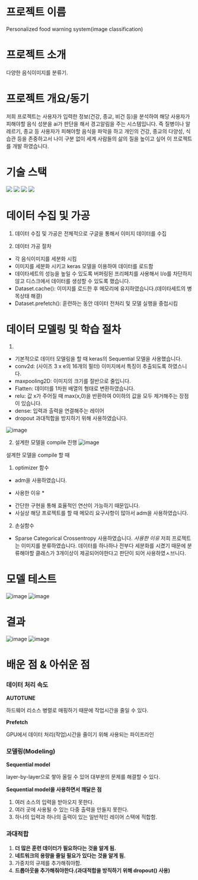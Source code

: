 # 프로젝트 이름
Personalized food warning system(image classification)

# 프로젝트 소개
다양한 음식이미지를 분류기.

# 프로젝트 개요/동기
저희 프로젝트는 사용자가 입력한 정보(건강, 종교, 비건 등)을 분석하여 해당 사용자가 피해야할 음식 성분을 ai가 판단을 해서 경고알림을 주는 시스템입니다. 즉 질병이나 알레르기, 종교 등 사용자가 피해야할 음식을 파악을 하고 개인의 건강, 종교의 다양성, 식습관 등을 존중하고서 나이 구분 없이 세계 사람들의 삶의 질을 높이고 싶어 이 프로젝트를 개발 하였습니다. 

# 기술 스택
<p>
  <img src="https://img.shields.io/badge/python-3776AB?style=flat-square&logo=Python&logoColor=white"/>
   <img src="https://img.shields.io/badge/TensorFlow-FF6F00?style=flat-square&logo=TensorFlow&logoColor=white"/>
   <img src="https://img.shields.io/badge/Google Colab-F9AB00?style=flat-square&logo=Google Colab&logoColor=white"/>
  <img src="https://img.shields.io/badge/Jupyter-F37626?style=flat-square&logo=Jupyter&logoColor=white"/>
</p>

# 데이터 수집 및 가공
1. 데이터 수집 및 가공은 전체적으로 구글을 통해서 이미지 데이터를 수집

2. 데이터 가공 절차
- 각 음식이미지를 세분화 시킴
- 이미지를 세분화 시키고 keras 모델을 이용하여 데이터를 로드함
- 데이타세트의 성능을 높일 수 있도록 버퍼링된 프리페치를 사용해서 I/o를 차단하지 않고 디스크에서 데이터를 생성할 수 있도록 했습니다.
 - Dataset.cache(): 이미지를 로드한 후 메모리에 유지하였습니다.(데이타세트의 병목상태 해결)
 - Dataset.prefetch(): 훈련하는 동안 데이터 전처리 및 모델 실행을 중첩시킴

# 데이터 모델링 및 학습 절차
1. 
 - 기본적으로 데이터 모델링을 할 때 keras의 Sequential 모델을 사용했습니다.
 - conv2d: (사이즈 3 x e의 16개의 필터) 이미지에서 특징이 추출되도록 하였스니다.
 - maxpooling2D: 이미지의 크기를 절반으로 줄입니다.
 - Flatten: 데이터를 1차원 배열의 형태로 변환하였습니다.
 - relu: 값 x가 주어질 때 max(x,0)을 반환하여 0이하의 값을 모두 제거해주는 장점이 있습니다.
 - dense: 입력과 출력을 연결해주는 레이어
 - dropout 과대적합을 방지하기 위해 사용하였습니다.

![image](https://user-images.githubusercontent.com/111558519/229436094-c2b93197-027e-4f74-8e3d-7e256faa8a26.png)

2. 설계한 모델을 compile 진행
![image](https://user-images.githubusercontent.com/111558519/229436293-847d555d-386c-4e58-924d-5cf5cfac7ce4.png)

설계한 모델을 compile 할 때
1. optimizer 함수
- adm을 사용하였습니다. 
* 사용한 이유 *
- 간단한 구현을 통해 효율적인 연산이 가능하기 때문입니다.
- 사실상 해당 프로젝트를 할 때 메모리 요구사항이 많아서 adm을 사용하였습니다.
2. 손실함수
- Sparse Categorical Crossentropy 사용하였습니다.
*사용한 이유*
저희 프로젝트는 이미지를 분류하였습니다. 데이터를 하나하나 전부다 세분화를 시켰기 때문에 분류해야할 클래스가 3개이상이 제공되어야한다고 판단이 되어 사용하였ㅅ브니다.
# 모델 테스트
![image](https://user-images.githubusercontent.com/111558519/229438476-329bcc83-27f8-4e9d-9018-cdeecf864c71.png)
![image](https://user-images.githubusercontent.com/111558519/229438492-38835f0c-7c84-43af-a2c7-d2bd21956ba0.png)

# 결과
![image](https://user-images.githubusercontent.com/111558519/229438513-3738019e-89b9-44de-a2c0-c3fcbe03026a.png)
![image](https://user-images.githubusercontent.com/111558519/229438523-1b356eae-ab22-473e-bde8-46c71f64b853.png)

# 배운 점 & 아쉬운 점
### **데이터 처리 속도**

**AUTOTUNE**

하드웨어 리소스 병렬로 매핑하기 때문에 작업시간을 줄일 수 있다. 

**Prefetch**

GPU에서 데이터 처리(작업)시간을 줄이기 위해 사용되는 파이프라인

### **모델링(Modeling)**

**Sequential model**

layer-by-layer으로 쌓아 올릴 수 있어 대부분의 문제를 해결할 수 있다.

**Sequential model을 사용하면서 깨달은 점**

1. 여러 소스의 입력을 받아오지 못한다.
2. 여러 곳에 사용될 수 있는 다중 출력을 만들지 못한다.
3. 하나의 입력과 하나의 출력이 있는 일반적인 레이어 스택에 적합함.

### 과대적합

1. **더 많은 훈련 데이터가 필요하다는 것을 알게 됨.**
2. **네트워크의 용량을 줄일 필요가 있다는 것을 알게 됨.**
3. 가중치의 규제를 추가해줘야함.
4. **드롭아웃을 추가해줘야한다.(과대적합을 방직하기 위해 dropout() 사용)**

